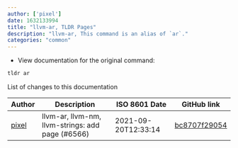 ```yaml
---
author: ['pixel']
date: 1632133994
title: "llvm-ar, TLDR Pages"
description: "llvm-ar, This command is an alias of `ar`."
categories: "common"
---
```

- View documentation for the original command:

```bash
tldr ar
```
List of changes to this documentation


Author | Description | ISO 8601 Date | GitHub link
------|-----|-----|-----
[pixel](mailto:35269695+pixelcmtd@users.noreply.github.com) | llvm-ar, llvm-nm, llvm-strings: add page (#6566) | 2021-09-20T12:33:14 | [bc8707f29054](https://github.com/tldr-pages/tldr/commit/bc8707f29054d13e43aa2d169d92c9232c01f39f)

